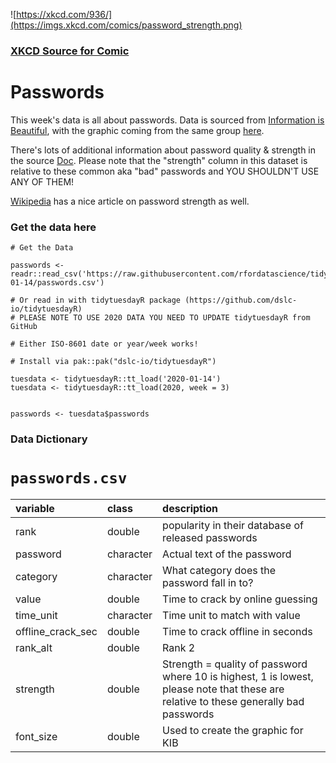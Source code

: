 ![https://xkcd.com/936/](https://imgs.xkcd.com/comics/password_strength.png)
### [XKCD Source for Comic](https://xkcd.com/936/)


# Passwords

This week's data is all about passwords. Data is sourced from [Information is Beautiful](https://docs.google.com/spreadsheets/d/1cz7TDhm0ebVpySqbTvrHrD3WpxeyE4hLZtifWSnoNTQ/edit#gid=21), with the graphic coming from the same group [here](https://twitter.com/infobeautiful/status/1216765612439019521?s=20).

There's lots of additional information about password quality & strength in the source [Doc](https://docs.google.com/spreadsheets/d/1cz7TDhm0ebVpySqbTvrHrD3WpxeyE4hLZtifWSnoNTQ/edit#gid=21). Please note that the "strength" column in this dataset is relative to these common aka "bad" passwords and YOU SHOULDN'T USE ANY OF THEM!

[Wikipedia](https://en.wikipedia.org/wiki/Password_strength) has a nice article on password strength as well.

### Get the data here

```{r}
# Get the Data

passwords <- readr::read_csv('https://raw.githubusercontent.com/rfordatascience/tidytuesday/main/data/2020/2020-01-14/passwords.csv')

# Or read in with tidytuesdayR package (https://github.com/dslc-io/tidytuesdayR)
# PLEASE NOTE TO USE 2020 DATA YOU NEED TO UPDATE tidytuesdayR from GitHub

# Either ISO-8601 date or year/week works!

# Install via pak::pak("dslc-io/tidytuesdayR")

tuesdata <- tidytuesdayR::tt_load('2020-01-14') 
tuesdata <- tidytuesdayR::tt_load(2020, week = 3)


passwords <- tuesdata$passwords
```
### Data Dictionary

# `passwords.csv`

|variable          |class     |description |
|:-----------------|:---------|:-----------|
|rank              |double    | popularity in their database of released passwords |
|password          |character | Actual text of the password |
|category          |character | What category does the password fall in to?|
|value             |double    | Time to crack by online guessing |
|time_unit         |character | Time unit to match with value |
|offline_crack_sec |double    | Time to crack offline in seconds |
|rank_alt          |double    | Rank 2 |
|strength          |double    | Strength = quality of password where 10 is highest, 1 is lowest, please note that these are relative to these generally bad passwords |
|font_size         |double    | Used to create the graphic for KIB |
